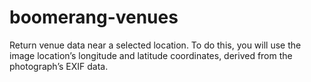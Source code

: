 # boomerang-venues
Return venue data near a selected location. To do this, you will use the image location’s longitude and latitude coordinates, derived from the photograph’s EXIF data. 
